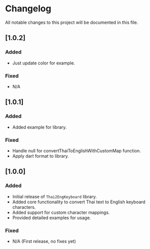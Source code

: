 # Changelog

All notable changes to this project will be documented in this file.

## [1.0.2]
### Added
- Just update color for example.

### Fixed
- N/A

## [1.0.1]
### Added
- Added example for library.

### Fixed
- Handle null for convertThaiToEnglishWithCustomMap function.
- Apply dart format to library.


## [1.0.0]
### Added
- Initial release of `Thai2EngKeyboard` library.
- Added core functionality to convert Thai text to English keyboard characters.
- Added support for custom character mappings.
- Provided detailed examples for usage.

### Fixed
- N/A (First release, no fixes yet)
